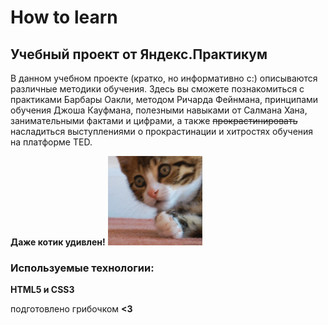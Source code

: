 # How to learn
## Учебный проект от Яндекс.Практикум 

В данном учебном проекте (кратко, но информативно с:) описываются различные методики обучения. Здесь вы сможете познакомиться с практиками Барбары Оакли, методом Ричарда Фейнмана, принципами обучения Джоша Кауфмана, полезными навыками от Салмана Хана, занимательными фактами и цифрами, а также ~~прокрастинировать~~ насладиться выступлениями о прокрастинации и хитростях обучения на платформе TED.

**Даже котик удивлен!**
<img  src="./images/gif-1.gif" width="30%">


### Используемые технологии:
**HTML5 и CSS3**

подготовлено грибочком **<3**
